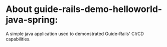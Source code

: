 # About guide-rails-demo-helloworld-java-spring:

A simple java application used to demonstrated Guide-Rails' CI/CD capabilities.
